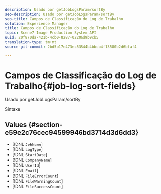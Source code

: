 ```yaml
---
description: Usado por getJobLogsParam/sortBy
seo-description: Usado por getJobLogsParam/sortBy
seo-title: Campos de Classificação do Log de Trabalho
solution: Experience Manager
title: Campos de Classificação do Log de Trabalho
topic: Scene7 Image Production System API
uuid: 20f870da-421b-4cb0-8287-0220ad9b9cb5
translation-type: tm+mt
source-git-commit: 2bd5b17e473ec53844b4bbcb4f13580b2d6bfaf4

---
```



# Campos de Classificação do Log de Trabalho{#job-log-sort-fields}

Usado por getJobLogsParam/sortBy

Sintaxe

## Values {#section-e59e2c76cec94599946bd3714d3d6dd3}

* [!DNL `JobName`]
* [!DNL `LogType`]
* [!DNL `StartDate`]
* [!DNL `CompanyName`]
* [!DNL `UserId`]
* [!DNL `Email`]
* [!DNL `FileErrorCount`]
* [!DNL `FileWarningCount`]
* [!DNL `FileSuccessCount`]

